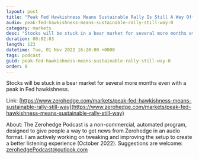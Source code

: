 ```yaml
---
layout: post
title: "Peak Fed Hawkishness Means Sustainable Rally Is Still A Way Off"
audio: peak-fed-hawkishness-means-sustainable-rally-still-way-0
category: markets
desc: "Stocks will be stuck in a bear market for several more months even with a peak in Fed hawkishness."
duration: 00:02:03
length: 123
datetime: Tue, 01 Nov 2022 16:20:00 +0000
tags: podcast
guid: peak-fed-hawkishness-means-sustainable-rally-still-way-0
order: 0
---
```

Stocks will be stuck in a bear market for several more months even with a peak in Fed hawkishness.

Link: [https://www.zerohedge.com/markets/peak-fed-hawkishness-means-sustainable-rally-still-way](https://www.zerohedge.com/markets/peak-fed-hawkishness-means-sustainable-rally-still-way)

About: The Zerohedge Podcast is a non-commercial, automated program, designed to give people a way to get news from Zerohedge in an audio format.  I am actively working on tweaking and improving the setup to create a better listening experience (October 2022).  Suggestions are welcome: [zerohedgePodcast@outlook.com](mailto:zerohedgePodcast@outlook.com)
